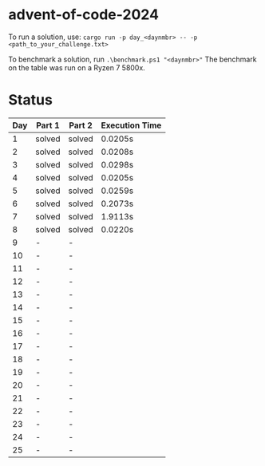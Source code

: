 # advent-of-code-2024

To run a solution, use: `cargo run -p day_<daynmbr> -- -p <path_to_your_challenge.txt>`

To benchmark a solution, run `.\benchmark.ps1 "<daynmbr>"`
The benchmark on the table was run on a Ryzen 7 5800x.
# Status

| Day | Part 1 | Part 2 | Execution Time |
|-----|--------|--------|----------------|
| 1   | solved | solved | 0.0205s        |
| 2   | solved | solved | 0.0208s        |
| 3   | solved | solved | 0.0298s        |
| 4   | solved | solved | 0.0205s        |
| 5   | solved | solved | 0.0259s        |
| 6   | solved | solved | 0.2073s        |
| 7   | solved | solved | 1.9113s        |
| 8   | solved | solved | 0.0220s        |
| 9   | -      | -      |                |
| 10  | -      | -      |                |
| 11  | -      | -      |                |
| 12  | -      | -      |                |
| 13  | -      | -      |                |
| 14  | -      | -      |                |
| 15  | -      | -      |                |
| 16  | -      | -      |                |
| 17  | -      | -      |                |
| 18  | -      | -      |                |
| 19  | -      | -      |                |
| 20  | -      | -      |                |
| 21  | -      | -      |                |
| 22  | -      | -      |                |
| 23  | -      | -      |                |
| 24  | -      | -      |                |
| 25  | -      | -      |                |